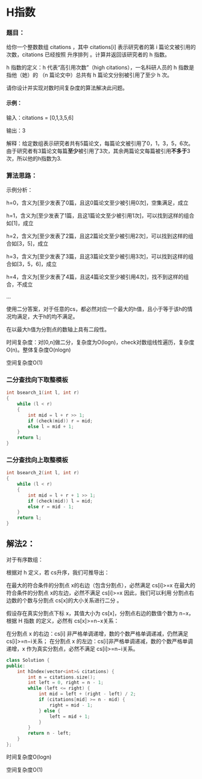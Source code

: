 # H指数

### 题目：

给你一个整数数组 citations ，其中 citations[i] 表示研究者的第 i 篇论文被引用的次数，citations 已经按照 升序排列 。计算并返回该研究者的 h 指数。

h 指数的定义：h 代表“高引用次数”（high citations），一名科研人员的 h 指数是指他（她）的 （n 篇论文中）总共有 h 篇论文分别被引用了至少 h 次。

请你设计并实现对数时间复杂度的算法解决此问题。

#### 示例：

输入：citations = [0,1,3,5,6]

输出：3

解释：给定数组表示研究者共有5篇论文，每篇论文被引用了0，1，3，5，6次。由于研究者有3篇论文每篇**至少**被引用了3次，其余两篇论文每篇被引用**不多于**3次，所以他的h指数为3.





### 算法思路：

示例分析：

h=0，含义为[至少发表了0篇，且这0篇论文至少被引用0次]，空集满足，成立

h=1，含义为[至少发表了1篇，且这1篇论文至少被引用1次]，可以找到这样的组合如[1]，成立

h=2，含义为[至少发表了2篇，且这2篇论文至少被引用2次]，可以找到这样的组合如[3，5]，成立

h=3，含义为[至少发表了3篇，且这3篇论文至少被引用3次]，可以找到这样的组合如[3，5，6]，成立

h=4，含义为[至少发表了4篇，且这4篇论文至少被引用4次]，找不到这样的组合，不成立

...

使用二分答案，对于任意的cs，都必然对应一个最大的h值，且小于等于该h的情况均满足，大于h的均不满足。

在以最大h值为分割点的数轴上具有二段性。

时间复杂度：对[0,n]做二分，复杂度为O(logn)，check对数组线性遍历，复杂度O(n)。整体复杂度O(nlogn)

空间复杂度O(1)



### 二分查找向下取整模板

```c++
int bsearch_1(int l, int r)
{
    while (l < r)
    {
        int mid = l + r >> 1;
        if (check(mid)) r = mid;
        else l = mid + 1;
    }
    return l;
}
```

### 二分查找向上取整模板

```c++
int bsearch_2(int l, int r)
{
    while (l < r)
    {
        int mid = l + r + 1 >> 1;
        if (check(mid)) l = mid;
        else r = mid - 1;
    }
    return l;
}
```



## 解法2：

对于有序数组：

根据对 h 定义，若 cs升序，我们可推导出：

在最大的符合条件的分割点 x的右边（包含分割点），必然满足 cs[i]>=x
在最大的符合条件的分割点 x的左边，必然不满足 cs[i]>=x
因此，我们可以利用 分割点右边数的个数与分割点 cs[x]的大小关系进行二分 。

假设存在真实分割点下标 x，其值大小为 cs[x]，分割点右边的数值个数为 n−x，根据 H 指数 的定义，必然有 cs[x]>=n−x关系：

在分割点 x 的右边：cs[i] 非严格单调递增，数的个数严格单调递减，仍然满足 cs[i]>=n−i关系；
在分割点 x 的左边：cs[i]非严格单调递减，数的个数严格单调递增，x 作为真实分割点，必然不满足 cs[i]>=n−i关系。

```c++
class Solution {
public:
    int hIndex(vector<int>& citations) {
        int n = citations.size();
        int left = 0, right = n - 1;
        while (left <= right) {
            int mid = left + (right - left) / 2;
            if (citations[mid] >= n - mid) {
                right = mid - 1;
            } else {
                left = mid + 1;
            }
        }
        return n - left;
    }
};
```

时间复杂度O(logn)

空间复杂度O(1)


